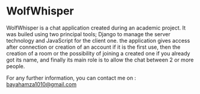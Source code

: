 # WolfWhisper

WolfWhisper is a chat application created during an academic project. It was builed using two principal tools; Django to manage the server technology and JavaScript for the client one.
the application gives access after connection or creation of an account if it is the first use, then the creation of a room or the possibility of joining a created one if you already got its name, and finally its main role is to allow the chat between 2 or more people.

For any further information, you can contact me on : bayahamza1010@gmail.com
